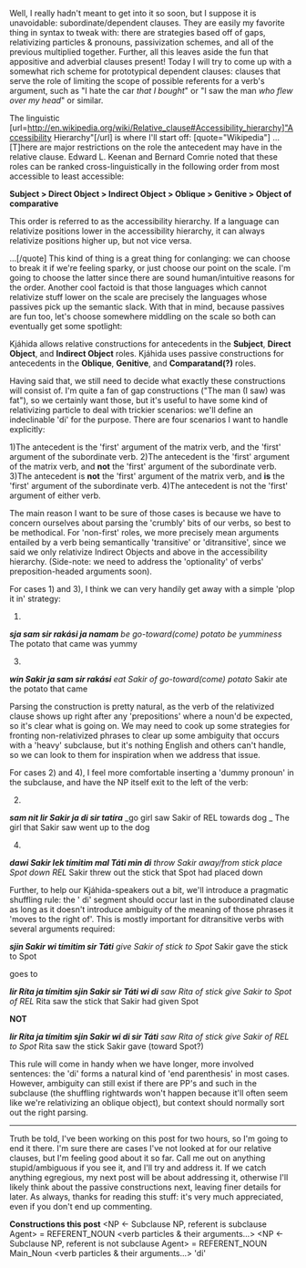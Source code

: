 Well, I really hadn't meant to get into it so soon, but I suppose it is unavoidable: subordinate/dependent clauses. They are easily my favorite thing in syntax to tweak with: there are strategies based off of gaps, relativizing particles & pronouns, passivization schemes, and all of the previous multiplied together. Further, all this leaves aside the fun that appositive and adverbial clauses present! Today I will try to come up with a somewhat rich scheme for prototypical dependent clauses: clauses that serve the role of limiting the scope of possible referents for a verb's argument, such as "I hate the car _that I  bought_" or "I saw the man _who flew over my head_" or similar. 

The linguistic [url=http://en.wikipedia.org/wiki/Relative_clause#Accessibility_hierarchy]"Accessibility Hierarchy"[/url] is where I'll start off:
[quote="Wikipedia"]
...[T]here are major restrictions on the role the antecedent may have in the relative clause.
Edward L. Keenan and Bernard Comrie noted that these roles can be ranked cross-linguistically in the following order from most accessible to least accessible:

**Subject > Direct Object > Indirect Object > Oblique > Genitive > Object of comparative**

This order is referred to as the accessibility hierarchy. If a language can relativize positions lower in the accessibility hierarchy, it can always relativize positions higher up, but not vice versa. 

...[/quote]
This kind of thing is a great thing for conlanging: we can choose to break it if we're feeling sparky, or just choose our point on the scale. I'm going to choose the latter since there are sound human/intuitive reasons for the order. Another cool factoid is that those languages which cannot relativize stuff lower on the scale are precisely the languages whose passives pick up the semantic slack. With that in mind, because passives are fun too, let's choose somewhere middling on the scale so both can eventually get some spotlight:

Kjáhida allows relative constructions for antecedents in the **Subject**, **Direct Object**, and **Indirect Object** roles.
Kjáhida uses passive constructions for antecedents in the **Oblique**, **Genitive**, and **Comparatand(?)** roles.

Having said that, we still need to decide what exactly these constructions will consist of. I'm quite a fan of gap constructions ("The man (I saw) was fat"), so we certainly want those, but it's useful to have some kind of relativizing particle to deal with trickier scenarios: we'll define an indeclinable 'di' for the purpose. There are four scenarios I want to handle explicitly:

1)The antecedent is the 'first' argument of the matrix verb, and the 'first' argument of the subordinate verb.
2)The antecedent is the 'first' argument of the matrix verb, and **not** the 'first' argument of the subordinate verb.
3)The antecedent is **not** the 'first' argument of the matrix verb, and **is** the 'first' argument of the subordinate verb.
4)The antecedent is not the 'first' argument of either verb.

The main reason I want to be sure of those cases is because we have to concern ourselves about parsing the 'crumbly' bits of our verbs, so best to be methodical. For 'non-first' roles, we more precisely mean arguments entailed by a verb being semantically 'transitive' or 'ditransitive', since we said we only relativize Indirect Objects and above in the accessibility hierarchy. (Side-note: we need to address the 'optionality' of verbs' preposition-headed arguments soon).

For cases 1) and 3), I think we can very handily get away with a simple 'plop it in' strategy:

1)
**_sja sam sir rakási ja namam_**
_be go-toward(come) potato be yumminess_
The potato that came was yummy

3)
**_win Sakir ja sam sir rakási_**
_eat Sakir of go-toward(come) potato_
Sakir ate the potato that came

Parsing the construction is pretty natural, as the verb of the relativized clause shows up right after any 'prepositions' where a noun'd be expected, so it's clear what is going on. We may need to cook up some strategies for fronting non-relativized phrases to clear up some ambiguity that occurs with a 'heavy' subclause, but it's nothing English and others can't handle, so we can look to them for inspiration when we address that issue.

For cases 2) and 4), I feel more comfortable inserting a 'dummy pronoun' in the  subclause, and have the NP itself exit to the left of the verb:

2)
**_sam nit lir Sakir ja di sir tatíra_**
_go girl saw Sakir of REL towards dog _
The girl that Sakir saw went up to the dog

4)
**_dawi Sakir lek tímitim mal Táti min di_**
_throw Sakir away/from stick place Spot down REL_
Sakir threw out the stick that Spot had placed down

Further, to help our Kjáhida-speakers out a bit, we'll introduce a pragmatic shuffling rule: the '<preposition> di' segment should occur last in the subordinated clause as long as it doesn't introduce ambiguity of the meaning of those phrases it 'moves to the right of'. This is mostly important for ditransitive verbs with several arguments required:

**_sjin Sakir wi tímitim sir Táti_**
_give Sakir of stick to Spot_
Sakir gave the stick to Spot

goes to 

**_lir Ríta ja tímitim sjin Sakir sir Táti wi di_**
_saw Rita of stick give Sakir to Spot of REL_
Rita saw the stick that Sakir had given Spot

**NOT**

**_lir Ríta ja tímitim sjin Sakir wi di sir Táti_**
_saw Rita of stick give Sakir of REL to Spot_
Rita saw the stick Sakir gave (toward Spot?)

This rule will come in handy when we have longer, more involved sentences: the 'di' forms a natural kind of 'end parenthesis' in most cases. However, ambiguity can still exist if there are PP's and such in the subclause (the shuffling rightwards won't happen because it'll often seem like we're relativizing an oblique object), but context should normally sort out the right parsing.

--------------

Truth be told, I've been working on this post for two hours, so I'm going to end it there. I'm sure there are cases I've not looked at for our relative clauses, but I'm feeling good about it so far. Call me out on anything stupid/ambiguous if you see it, and I'll try and address it. If we catch anything egregious, my next post will be about addressing it, otherwise I'll likely think about the passive constructions next, leaving finer details for later. As always, thanks for reading this stuff: it's very much appreciated, even if you don't end up commenting.

**Constructions this post**
<NP <- Subclause NP, referent is subclause Agent> = <verb> REFERENT_NOUN <verb particles & their arguments...>
<NP <- Subclause NP, referent is not subclause Agent> = REFERENT_NOUN <verb> Main_Noun <verb particles & their arguments...> <now-lonely verb particle> 'di'